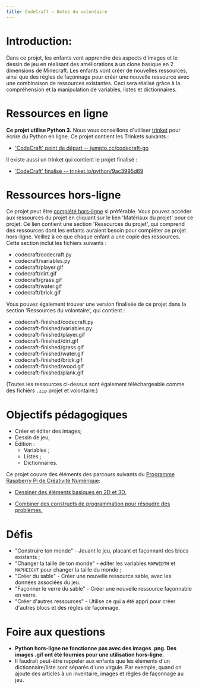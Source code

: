 ```yaml
---
title: CodeCraft — Notes du volontaire
---
```


# Introduction:
Dans ce projet, les enfants vont apprendre des aspects d'images et le dessin de jeu en réalisant des améliorations à un clone basique en 2 dimensions de Minecraft. Les enfants vont créer de nouvelles ressources, ainsi que des règles de façonnage pour créer une nouvelle ressource avec une combinaison de ressources existantes. Ceci sera réalisé grâce à la compréhension et la manipulation de variables, listes et dictionnaires.

# Ressources en ligne

__Ce projet utilise Python 3.__ Nous vous conseillons d'utiliser [trinket](https://trinket.io/) pour écrire du Python en ligne. Ce projet contient les Trinkets suivants :

+ ['CodeCraft' point de départ -- jumpto.cc/codecraft-go](http://jumpto.cc/codecraft-go)

Il existe aussi un trinket qui contient le projet finalisé :

+ [‘CodeCraft’ finalisé -- trinket.io/python/9ac3995d69](https://trinket.io/python/9ac3995d69)

# Ressources hors-ligne
Ce projet peut être [complété hors-ligne](https://www.codeclubprojects.org/en-GB/resources/python-working-offline/) si préférable. Vous pouvez accéder aux ressources du projet en cliquant sur le lien 'Matériaux du projet' pour ce projet. Ce lien contient une section  'Ressources du projet', qui comprend des ressources dont les enfants auraient besoin pour compléter ce projet hors-ligne. Veillez à ce que chaque enfant a une copie des ressources. Cette section inclut les fichiers suivants :

+ codecraft/codecraft.py
+ codecraft/variables.py
+ codecraft/player.gif
+ codecraft/dirt.gif
+ codecraft/grass.gif
+ codecraft/water.gif
+ codecraft/brick.gif

Vous pouvez également trouver une version finalisée de ce projet dans la section 'Ressources du volontaire', qui contient :

+ codecraft-finished/codecraft.py
+ codecraft-finished/variables.py
+ codecraft-finished/player.gif
+ codecraft-finished/dirt.gif
+ codecraft-finished/grass.gif
+ codecraft-finished/water.gif
+ codecraft-finished/brick.gif
+ codecraft-finished/wood.gif
+ codecraft-finished/plank.gif

(Toutes les ressources ci-dessus sont également téléchargeable comme des fichiers `.zip` projet et volontaire.)

# Objectifs pédagogiques
+ Créer et éditer des images;
+ Dessin de jeu;
+ Édition :
	+ Variables ;
	+ Listes ;
	+ Dictionnaires.

Ce projet couvre des éléments des parcours suivants du [Programme Raspberry Pi de Créativité Numérique](http://rpf.io/curriculum):

+ [Dessiner des éléments basiques en 2D et 3D.](https://www.raspberrypi.org/curriculum/design/creator)

+ [Combiner des constructs de programmation pour résoudre des problèmes.](https://www.raspberrypi.org/curriculum/programming/builder)

# Défis
+ "Construire ton monde" - Jouant le jeu, placant et façonnant des blocs existants ;
+ "Changer la taille de ton monde" - editer les variables `MAPWIDTH` et `MAPHEIGHT` pour changer la taille du monde ;
+ "Créer du sable" - Créer une nouvelle ressource sable, avec les données associées du jeu.
+ "Façonner le verre du sable" - Créer une nouvelle ressource façonnable en verre.
+ "Créer d'autres ressources" - Utilise ce qui a été appri pour créer d'autres blocs et des règles de façonnage.

# Foire aux questions
+ __Python hors-ligne ne fonctionne pas avec des images .png. Des images .gif ont été fournies pour une utilisation hors-ligne.__
+ Il faudrait peut-être rappeler aux enfants que les éléments d'un dictionnaire/liste sont séparés d'une virgule. Par exemple, quand on ajoute des articles à un inventaire, images et règles de façonnage au jeu.
